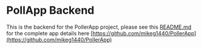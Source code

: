 # PollApp Backend

This is the backend for the PollerApp project, please see this [README.md](https://github.com/mikeg1440/PollerApp) for the complete app details here [https://github.com/mikeg1440/PollerApp](https://github.com/mikeg1440/PollerApp)
